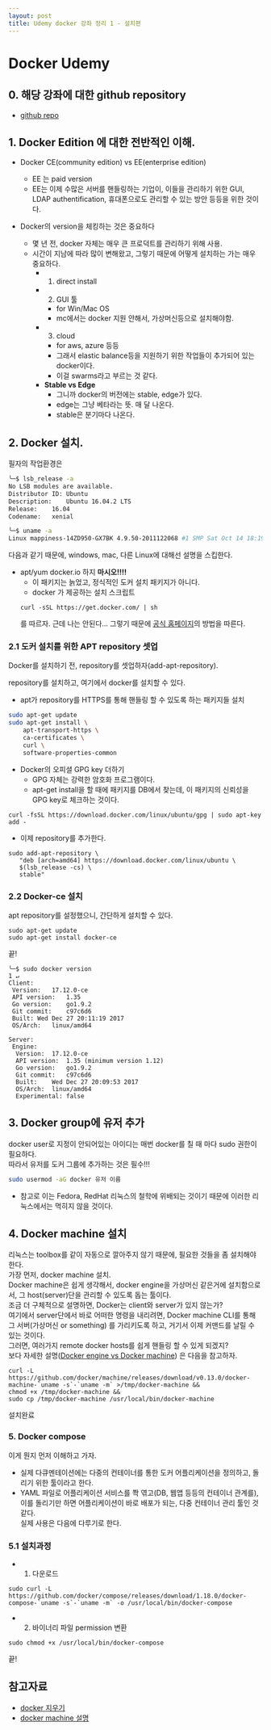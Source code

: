 ```yaml
---
layout: post
title: Udemy docker 강좌 정리 1 - 설치편
---
```


# Docker Udemy

## 0. 해당 강좌에 대한 github repository
* [github repo](https://github.com/bretfisher/udemy-docker-mastery)

## 1. Docker Edition 에 대한 전반적인 이해.
* Docker CE(community edition) vs EE(enterprise edition)
  - EE 는 paid version
  - EE는 이제 수많은 서버를 핸들링하는 기업이, 이들을 관리하기 위한 GUI, <br>
   LDAP authentification, 휴대폰으로도 관리할 수 있는 방안 등등을 위한 것이다.

* Docker의 version을 체킹하는 것은 중요하다
  - 몇 년 전, docker 자체는 매우 큰 프로덕트를 관리하기 위해 사용.
  - 시간이 지남에 따라 많이 변해왔고, 그렇기 때문에 어떻게 설치하는 가는 매우 중요하다.
    - 1. direct install
    - 2. GUI 툴
      - for Win/Mac  OS
      - mc에서는 docker 지원 안해서, 가상머신등으로 설치해야함.
    - 3. cloud
      - for aws, azure 등등
      - 그래서 elastic balance등을 지원하기 위한 작업들이 추가되어 있는 docker이다.
      - 이걸 swarms라고 부르는 것 같다.
    - **Stable vs Edge**
      - 그니까 docker의 버전에는 stable, edge가 있다.
      - edge는 그냥 베타라는 뜻. 매 달 나온다.
      - stable은 분기마다 나온다.

## 2. Docker 설치.
필자의 작업환경은
```zsh
╰─$ lsb_release -a
No LSB modules are available.
Distributor ID:	Ubuntu
Description:	Ubuntu 16.04.2 LTS
Release:	16.04
Codename:	xenial

╰─$ uname -a
Linux mappiness-14ZD950-GX7BK 4.9.50-2011122068 #1 SMP Sat Oct 14 18:19:08 KST 2017 x86_64 x86_64 x86_64 GNU/Linux
```
다음과 같기 때문에, windows, mac, 다른 Linux에 대해선 설명을 스킵한다. <br>

* apt/yum docker.io 하지 **마시오!!!!**
  - 이 패키지는 늙었고, 정식적인 도커 설치 패키지가 아니다.
  - docker 가 제공하는 설치 스크립트 <br>
  ```
  curl -sSL https://get.docker.com/ | sh
  ```
  를 따르자.
  근데 나는 안된다... 그렇기 때문에 [공식 홈페이지](https://docs.docker.com/engine/installation/linux/docker-ce/ubuntu/#extra-steps-for-aufs)의 방법을 따른다.

### 2.1 도커 설치를 위한 APT repository 셋업
Docker를 설치하기 전, repository를 셋업하자(add-apt-repository). <br>

repository를 설치하고, 여기에서 docker를 설치할 수 있다. <br>
* apt가 repository를 HTTPS를 통해 핸들링 할 수 있도록 하는 패키지들 설치
```bash
sudo apt-get update
sudo apt-get install \
    apt-transport-https \
    ca-certificates \
    curl \
    software-properties-common
```
* Docker의 오피셜 GPG key 더하기
  - GPG 자체는 강력한 암호화 프로그램이다.
  - apt-get install을 할 때에 패키지를 DB에서 찾는데, 이 패키지의 신뢰성을 GPG key로 체크하는 것이다.
```
curl -fsSL https://download.docker.com/linux/ubuntu/gpg | sudo apt-key add -
```
* 이제 repository를 추가한다.
```
sudo add-apt-repository \
   "deb [arch=amd64] https://download.docker.com/linux/ubuntu \
   $(lsb_release -cs) \
   stable"
```

### 2.2 Docker-ce 설치
apt repository를 설정했으니, 간단하게 설치할 수 있다. <br>
```
sudo apt-get update
sudo apt-get install docker-ce
```
끝!
```
╰─$ sudo docker version                                                                                                                                                                                 1 ↵
Client:
 Version:	17.12.0-ce
 API version:	1.35
 Go version:	go1.9.2
 Git commit:	c97c6d6
 Built:	Wed Dec 27 20:11:19 2017
 OS/Arch:	linux/amd64

Server:
 Engine:
  Version:	17.12.0-ce
  API version:	1.35 (minimum version 1.12)
  Go version:	go1.9.2
  Git commit:	c97c6d6
  Built:	Wed Dec 27 20:09:53 2017
  OS/Arch:	linux/amd64
  Experimental:	false
```

## 3. Docker group에 유저 추가
docker user로 지정이 안되어있는 아이디는 매번 docker를 칠 때 마다 sudo 권한이 필요하다. <br>
따라서 유저를 도커 그룹에 추가하는 것은 필수!!!
```bash
sudo usermod -aG docker 유저 이름
```
* 참고로 이는 Fedora, RedHat 리눅스의 철학에 위배되는 것이기 때문에 이러한 리눅스에서는 먹히지 않을 것이다.

## 4. Docker machine 설치
리눅스는 toolbox를 같이 자동으로 깔아주지 않기 때문에, 필요한 것들을 좀 설치해야한다. <br>
가장 먼저, docker machine 설치. <br>
Docker machine은 쉽게 생각해서, docker engine을 가상머신 같은거에 설치함으로서, 그 host(server)단을 관리할 수 있도록 돕는 툴이다. <br>
조금 더 구체적으로 설명하면, Docker는 client와 server가 있지 않는가? <br>
여기에서 server단에서 바로 어떠한 명령을 내리려면, Docker machine CLI를 통해 그 서버(가상머신 or something) 를 가리키도록 하고, 거기서 이제 커맨드를 날릴 수 있는 것이다. <br>
그러면, 여러가지 remote docker hosts를 쉽게 핸들링 할 수 있게 되겠지? <br>
보다 자세한 설명([Docker engine vs Docker machine](https://docs.docker.com/machine/overview/#whats-the-difference-between-docker-engine-and-docker-machine)) 은 다음을 참고하자. <br>
```
curl -L https://github.com/docker/machine/releases/download/v0.13.0/docker-machine-`uname -s`-`uname -m` >/tmp/docker-machine &&
chmod +x /tmp/docker-machine &&
sudo cp /tmp/docker-machine /usr/local/bin/docker-machine
```
설치완료

### 5. Docker compose
이게 뭔지 먼저 이해하고 가자.
* 실제 다큐멘테이션에는 다중의 컨테이너를 통한 도커 어플리케이션을 정의하고, 돌리기 위한 툴이라고 한다.
* YAML 파일로 어플리케이션 서비스를 쫙 엮고(DB, 웹앱 등등의 컨테이너 관계를), 이를 돌리기만 하면 어플리케이션이 바로 배포가 되는, 다중 컨테이너 관리 툴인 것 같다. <br>
실제 사용은 다음에 다루기로 한다.
### 5.1 설치과정
* 1. 다운로드
```
sudo curl -L https://github.com/docker/compose/releases/download/1.18.0/docker-compose-`uname -s`-`uname -m` -o /usr/local/bin/docker-compose
```
* 2. 바이너리 파일 permission 변환
```
sudo chmod +x /usr/local/bin/docker-compose
```
끝!

## 참고자료
* [docker 지우기](https://stackoverflow.com/questions/44760648/how-to-remove-docker-completely-from-ubuntu-14-04)
* [docker machine 설명](https://docs.docker.com/machine/overview/)
